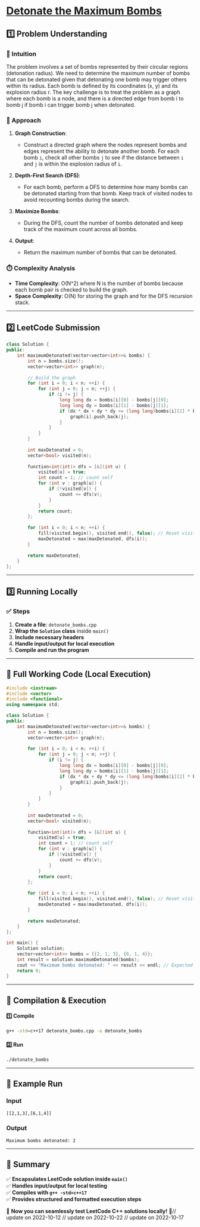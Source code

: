 # **[Detonate the Maximum Bombs](https://leetcode.com/problems/detonate-the-maximum-bombs/description/)**  

## **1️⃣ Problem Understanding**  
### **📌 Intuition**  
The problem involves a set of bombs represented by their circular regions (detonation radius). We need to determine the maximum number of bombs that can be detonated given that detonating one bomb may trigger others within its radius. Each bomb is defined by its coordinates (x, y) and its explosion radius r. The key challenge is to treat the problem as a graph where each bomb is a node, and there is a directed edge from bomb i to bomb j if bomb i can trigger bomb j when detonated.

### **🚀 Approach**  
1. **Graph Construction**: 
   - Construct a directed graph where the nodes represent bombs and edges represent the ability to detonate another bomb. For each bomb `i`, check all other bombs `j` to see if the distance between `i` and `j` is within the explosion radius of `i`.
   
2. **Depth-First Search (DFS)**:
   - For each bomb, perform a DFS to determine how many bombs can be detonated starting from that bomb. Keep track of visited nodes to avoid recounting bombs during the search.
   
3. **Maximize Bombs**: 
   - During the DFS, count the number of bombs detonated and keep track of the maximum count across all bombs.
   
4. **Output**: 
   - Return the maximum number of bombs that can be detonated.

### **⏱️ Complexity Analysis**  
- **Time Complexity**: O(N^2) where N is the number of bombs because each bomb pair is checked to build the graph.
- **Space Complexity**: O(N) for storing the graph and for the DFS recursion stack.

---  

## **2️⃣ LeetCode Submission**  
```cpp
class Solution {
public:
    int maximumDetonated(vector<vector<int>>& bombs) {
        int n = bombs.size();
        vector<vector<int>> graph(n);
        
        // Build the graph
        for (int i = 0; i < n; ++i) {
            for (int j = 0; j < n; ++j) {
                if (i != j) {
                    long long dx = bombs[i][0] - bombs[j][0];
                    long long dy = bombs[i][1] - bombs[j][1];
                    if (dx * dx + dy * dy <= (long long)bombs[i][2] * bombs[i][2]) {
                        graph[i].push_back(j);
                    }
                }
            }
        }
        
        int maxDetonated = 0;
        vector<bool> visited(n);
        
        function<int(int)> dfs = [&](int u) {
            visited[u] = true;
            int count = 1; // count self
            for (int v : graph[u]) {
                if (!visited[v]) {
                    count += dfs(v);
                }
            }
            return count;
        };
        
        for (int i = 0; i < n; ++i) {
            fill(visited.begin(), visited.end(), false); // Reset visited for each starting bomb
            maxDetonated = max(maxDetonated, dfs(i));
        }
        
        return maxDetonated;
    }
};
```  

---  

## **3️⃣ Running Locally**  
### **✅ Steps**  
1. **Create a file**: `detonate_bombs.cpp`  
2. **Wrap the `Solution` class** inside `main()`  
3. **Include necessary headers**  
4. **Handle input/output for local execution**  
5. **Compile and run the program**  

---  

## **📝 Full Working Code (Local Execution)**  
```cpp
#include <iostream>
#include <vector>
#include <functional>
using namespace std;

class Solution {
public:
    int maximumDetonated(vector<vector<int>>& bombs) {
        int n = bombs.size();
        vector<vector<int>> graph(n);
        
        for (int i = 0; i < n; ++i) {
            for (int j = 0; j < n; ++j) {
                if (i != j) {
                    long long dx = bombs[i][0] - bombs[j][0];
                    long long dy = bombs[i][1] - bombs[j][1];
                    if (dx * dx + dy * dy <= (long long)bombs[i][2] * bombs[i][2]) {
                        graph[i].push_back(j);
                    }
                }
            }
        }
        
        int maxDetonated = 0;
        vector<bool> visited(n);
        
        function<int(int)> dfs = [&](int u) {
            visited[u] = true;
            int count = 1; // count self
            for (int v : graph[u]) {
                if (!visited[v]) {
                    count += dfs(v);
                }
            }
            return count;
        };
        
        for (int i = 0; i < n; ++i) {
            fill(visited.begin(), visited.end(), false); // Reset visited for each starting bomb
            maxDetonated = max(maxDetonated, dfs(i));
        }
        
        return maxDetonated;
    }
};

int main() {
    Solution solution;
    vector<vector<int>> bombs = {{2, 1, 3}, {6, 1, 4}};
    int result = solution.maximumDetonated(bombs);
    cout << "Maximum bombs detonated: " << result << endl; // Expected output: 2
    return 0;
}
```  

---  

## **🔧 Compilation & Execution**  
#### **1️⃣ Compile**  
```bash
g++ -std=c++17 detonate_bombs.cpp -o detonate_bombs
```  

#### **2️⃣ Run**  
```bash
./detonate_bombs
```  

---  

## **🎯 Example Run**  
### **Input**  
```
[[2,1,3],[6,1,4]]
```  
### **Output**  
```
Maximum bombs detonated: 2
```  

---  

## **📌 Summary**  
✅ **Encapsulates LeetCode solution inside `main()`**  
✅ **Handles input/output for local testing**  
✅ **Compiles with `g++ -std=c++17`**  
✅ **Provides structured and formatted execution steps**  

🚀 **Now you can seamlessly test LeetCode C++ solutions locally!** 🚀// update on 2022-10-12
// update on 2022-10-22
// update on 2022-10-17
